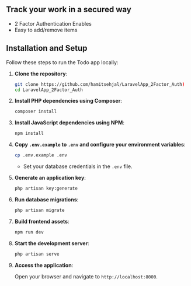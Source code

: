 ## Track your work in a secured way
- 2 Factor Authentication Enables
- Easy to add/remove items

## Installation and Setup

Follow these steps to run the Todo app locally:

1. **Clone the repository**:
    ```bash
    git clone https://github.com/hamitsehjal/LaravelApp_2Factor_Auth)
    cd LaravelApp_2Factor_Auth
    ```

2. **Install PHP dependencies using Composer**:
    ```bash
    composer install
    ```

3. **Install JavaScript dependencies using NPM**:
    ```bash
    npm install
    ```

4. **Copy `.env.example` to `.env` and configure your environment variables**:
    ```bash
    cp .env.example .env
    ```
    - Set your database credentials in the `.env` file.

5. **Generate an application key**:
    ```bash
    php artisan key:generate
    ```

6. **Run database migrations**:
    ```bash
    php artisan migrate
    ```

7. **Build frontend assets**:
    ```bash
    npm run dev
    ```

8. **Start the development server**:
    ```bash
    php artisan serve
    ```

9. **Access the application**:

    Open your browser and navigate to `http://localhost:8000`.
